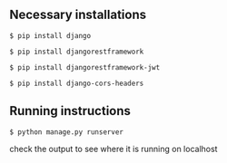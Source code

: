 
## Necessary installations

```$ pip install django```

```$ pip install djangorestframework```

```$ pip install djangorestframework-jwt```

```$ pip install django-cors-headers```


## Running instructions
 ```$ python manage.py runserver```

 check the output to see where it is running on localhost
